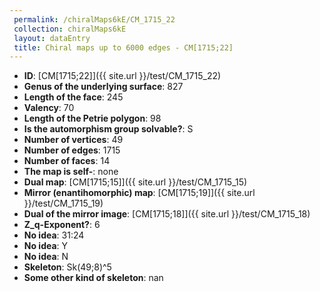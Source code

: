 ```yaml
--- 
 permalink: /chiralMaps6kE/CM_1715_22 
 collection: chiralMaps6kE
 layout: dataEntry
 title: Chiral maps up to 6000 edges - CM[1715;22]
---
```


- **ID**: [CM[1715;22]]({{ site.url }}/test/CM_1715_22)
- **Genus of the underlying surface**: 827
- **Length of the face**: 245
- **Valency**: 70
- **Length of the Petrie polygon**: 98
- **Is the automorphism group solvable?**: S
- **Number of vertices**: 49
- **Number of edges**: 1715
- **Number of faces**: 14
- **The map is self-**: none
- **Dual map**: [CM[1715;15]]({{ site.url }}/test/CM_1715_15)
- **Mirror (enantihomorphic) map**: [CM[1715;19]]({{ site.url }}/test/CM_1715_19)
- **Dual of the mirror image**: [CM[1715;18]]({{ site.url }}/test/CM_1715_18)
- **Z_q-Exponent?**: 6
- **No idea**:  31:24
- **No idea**: Y
- **No idea**: N
- **Skeleton**: Sk(49;8)^5
- **Some other kind of skeleton**: nan
